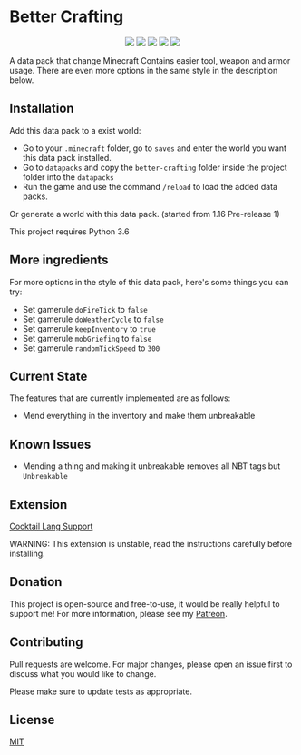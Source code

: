 # Better Crafting

<p align="center">
  <img src="https://img.shields.io/github/stars/mini-peter-hunt/better-crafting">
  <img src="https://img.shields.io/static/v1?label=Contributions&message=Welcome&color=0059b3">
  <img src="https://img.shields.io/github/repo-size/mini-peter-hunt/better-crafting">
  <img src="https://img.shields.io/github/languages/top/mini-peter-hunt/better-crafting">
  <img src="https://img.shields.io/github/license/mini-peter-hunt/better-crafting">
</p>

A data pack that change Minecraft
Contains easier tool, weapon and armor usage. There are even more options in the same style in the description below.

## Installation

Add this data pack to a exist world:

- Go to your `.minecraft` folder, go to `saves` and enter the world you want this data pack installed.
- Go to `datapacks` and copy the `better-crafting` folder inside the project folder into the `datapacks`
- Run the game and use the command `/reload` to load the added data packs.

Or generate a world with this data pack. (started from 1.16 Pre-release 1)

This project requires Python 3.6

## More ingredients

For more options in the style of this data pack, here's some things you can try:

- Set gamerule `doFireTick` to `false`
- Set gamerule `doWeatherCycle` to `false`
- Set gamerule `keepInventory` to `true`
- Set gamerule `mobGriefing` to `false`
- Set gamerule `randomTickSpeed` to `300`

## Current State

The features that are currently implemented are as follows:

- Mend everything in the inventory and make them unbreakable

## Known Issues

- Mending a thing and making it unbreakable removes all NBT tags but `Unbreakable`

## Extension

[Cocktail Lang Support](https://github.com/peter-hunt/peter-hunt.cocktail-lang-support)

WARNING: This extension is unstable, read the instructions carefully before installing.

## Donation

This project is open-source and free-to-use, it would be really helpful to support me!
For more information, please see my [Patreon](https://patreon.com/that_peterhunt).

## Contributing

Pull requests are welcome. For major changes, please open an issue first to discuss what you would like to change.

Please make sure to update tests as appropriate.

## License

[MIT](LICENSE.txt)
